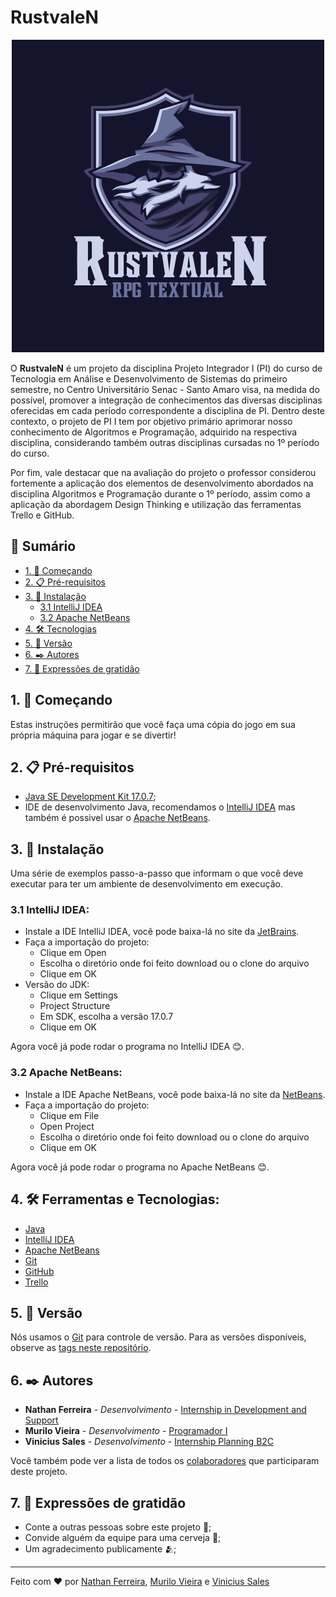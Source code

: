 # RustvaleN

<p align="center">
  <img src="./img/Logo RustvaleN.png">
</p>

O **RustvaleN** é um projeto da disciplina Projeto Integrador I (PI) do curso de Tecnologia em Análise e Desenvolvimento de Sistemas do primeiro semestre, no Centro Universitário Senac - Santo Amaro visa, na medida do possível, promover a integração de conhecimentos das diversas disciplinas oferecidas em cada período correspondente a disciplina de PI. Dentro deste contexto, o projeto de PI I tem por objetivo primário aprimorar nosso conhecimento de Algoritmos e Programação, adquirido na respectiva disciplina, considerando também outras disciplinas cursadas no 1º período do curso.

Por fim, vale destacar que na avaliação do projeto o professor considerou fortemente a aplicação dos elementos de desenvolvimento abordados na disciplina Algoritmos e Programação durante o 1º período, assim como a aplicação da abordagem Design Thinking e utilização das ferramentas Trello e GitHub.


## 📕 Sumário
  - [1. 🚀 Começando](#1--começando)
  - [2. 📋 Pré-requisitos](#2--pré-requisitos)
  - [3. 🔧 Instalação](#3--instalação)
     - [3.1 IntelliJ IDEA](#31-intellij-idea)
     - [3.2 Apache NetBeans](#32-apache-netbeans)
  - [4. 🛠️ Tecnologias](#4-%EF%B8%8F-ferramentas-e-tecnologias)
  - [5. 📌 Versão](#5--versão)
  - [6. ✒️ Autores](#6-%EF%B8%8F-autores)
  - [7. 🎁 Expressões de gratidão](#7--expressões-de-gratidão)
 

## 1. 🚀 Começando
Estas instruções permitirão que você faça uma cópia do jogo em sua própria máquina para jogar e se divertir!


## 2. 📋 Pré-requisitos
- [Java SE Development Kit 17.0.7](https://www.oracle.com/br/java/technologies/downloads/#java17);
- IDE de desenvolvimento Java, recomendamos o [IntelliJ IDEA](https://www.jetbrains.com/pt-br/idea/) mas também é possivel usar o [Apache NetBeans](https://netbeans.apache.org/).


## 3. 🔧 Instalação
Uma série de exemplos passo-a-passo que informam o que você deve executar para ter um ambiente de desenvolvimento em execução.

### 3.1 IntelliJ IDEA:
- Instale a IDE IntelliJ IDEA, você pode baixa-lá no site da [JetBrains](https://www.jetbrains.com/pt-br/idea/).
- Faça a importação do projeto:
  - Clique em Open
  - Escolha o diretório onde foi feito download ou o clone do arquivo
  - Clique em OK
- Versão do JDK:
  - Clique em Settings
  - Project Structure
  - Em SDK, escolha a versão 17.0.7
  - Clique em OK
 
Agora você já pode rodar o programa no IntelliJ IDEA 😊.

### 3.2 Apache NetBeans:
- Instale a IDE Apache NetBeans, você pode baixa-lá no site da [NetBeans](https://netbeans.apache.org/download/index.html).
- Faça a importação do projeto:
  - Clique em File
  - Open Project
  - Escolha o diretório onde foi feito download ou o clone do arquivo
  - Clique em OK
 
Agora você já pode rodar o programa no Apache NetBeans 😊.


## 4. 🛠️ Ferramentas e Tecnologias:
- [Java](https://www.java.com/pt-BR/)
- [IntelliJ IDEA](https://www.jetbrains.com/pt-br/idea/)
- [Apache NetBeans](https://netbeans.apache.org/download/index.html)
- [Git](https://git-scm.com/)
- [GitHub]()
- [Trello](https://trello.com/)


## 5. 📌 Versão
Nós usamos o [Git](https://git-scm.com/) para controle de versão. Para as versões disponíveis, observe as [tags neste repositório](https://github.com/suas/tags/do/projeto).


## 6. ✒️ Autores
* **Nathan Ferreira** - *Desenvolvimento* - [Internship in Development and Support](https://www.linkedin.com/in/nathan-ferreira-97a355231/)
* **Murilo Vieira** - *Desenvolvimento* - [Programador I](https://www.linkedin.com/in/murilo-augusto-vieira-957aab202/)
* **Vinicius Sales** - *Desenvolvimento* - [Internship Planning B2C](https://www.linkedin.com/in/vinisl/)

Você também pode ver a lista de todos os [colaboradores](https://github.com/nferreira1/Grupo-1-Turma-A/graphs/contributors) que participaram deste projeto.


## 7. 🎁 Expressões de gratidão
* Conte a outras pessoas sobre este projeto 📢;
* Convide alguém da equipe para uma cerveja 🍺;
* Um agradecimento publicamente 🫂;


---
Feito com ❤️ por [Nathan Ferreira](https://github.com/nferreira1), [Murilo Vieira](https://github.com/MuriloVieira49) e [Vinicius Sales](https://github.com/s4alez)

